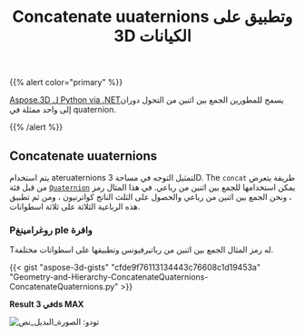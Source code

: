 ﻿---
title: Concatenate uuaternions وتطبيق على 3D الكيانات
type: docs
weight: 50
url: /ar/python-net/concatenate-quaternions-and-apply-on-3d-entities/
description: Aspose.3D ل Python via .NET يسمح للمطورين الجمع بين اثنين من التحول دوران إلى واحد ممثلة في كواترنيون.
---
{{% alert color="primary" %}} 

[Aspose.3D ل Python via .NET](https://www.aspose.com/products/3d)يسمح للمطورين الجمع بين اثنين من التحول دوران إلى واحد ممثلة في quaternion.

{{% /alert %}} 
## **Concatenate uuaternions**
يتم استخدام ateruaternions لتمثيل التوجه في مساحة 3D. The `concat` طريقة يتعرض من قبل فئة [`Quaternion`](https://reference.aspose.com/3d/net/aspose.threed.utilities/quaternion) يمكن استخدامها للجمع بين اثنين من رباعي. في هذا المثال رمز ، ونحن الجمع بين اثنين من رباعي والحصول على الثلث الناتج كواترنيون ، ومن ثم تطبيق هذه الرباعية الثلاثة على ثلاثة اسطوانات.
### **Pروغرامينغ ple وافرة**
Tله رمز المثال الجمع بين اثنين من رباتيرفيونس وتطبيقها على اسطوانات مختلفة.

{{< gist "aspose-3d-gists" "cfde9f76113134443c76608c1d19453a" "Geometry-and-Hierarchy-ConcatenateQuaternions-ConcatenateQuaternions.py" >}}


**Result في 3ds MAX**

![تودو: الصورة_البديل_نص](concatenate-quaternions-and-apply-on-3d-entities_1.png)
